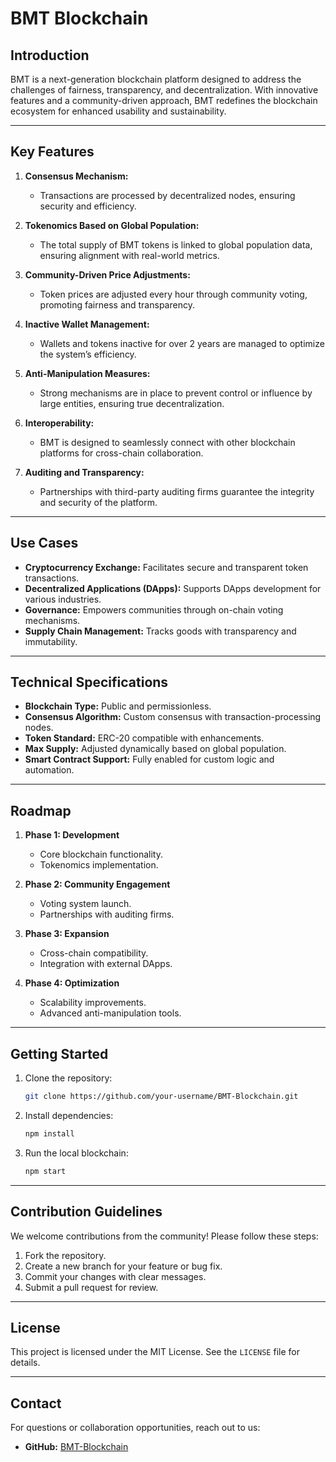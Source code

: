 # BMT Blockchain

## Introduction
BMT is a next-generation blockchain platform designed to address the challenges of fairness, transparency, and decentralization. With innovative features and a community-driven approach, BMT redefines the blockchain ecosystem for enhanced usability and sustainability.

---

## Key Features

1. **Consensus Mechanism:**
   - Transactions are processed by decentralized nodes, ensuring security and efficiency.

2. **Tokenomics Based on Global Population:**
   - The total supply of BMT tokens is linked to global population data, ensuring alignment with real-world metrics.

3. **Community-Driven Price Adjustments:**
   - Token prices are adjusted every hour through community voting, promoting fairness and transparency.

4. **Inactive Wallet Management:**
   - Wallets and tokens inactive for over 2 years are managed to optimize the system’s efficiency.

5. **Anti-Manipulation Measures:**
   - Strong mechanisms are in place to prevent control or influence by large entities, ensuring true decentralization.

6. **Interoperability:**
   - BMT is designed to seamlessly connect with other blockchain platforms for cross-chain collaboration.

7. **Auditing and Transparency:**
   - Partnerships with third-party auditing firms guarantee the integrity and security of the platform.

---

## Use Cases

- **Cryptocurrency Exchange:** Facilitates secure and transparent token transactions.
- **Decentralized Applications (DApps):** Supports DApps development for various industries.
- **Governance:** Empowers communities through on-chain voting mechanisms.
- **Supply Chain Management:** Tracks goods with transparency and immutability.

---

## Technical Specifications

- **Blockchain Type:** Public and permissionless.
- **Consensus Algorithm:** Custom consensus with transaction-processing nodes.
- **Token Standard:** ERC-20 compatible with enhancements.
- **Max Supply:** Adjusted dynamically based on global population.
- **Smart Contract Support:** Fully enabled for custom logic and automation.

---

## Roadmap

1. **Phase 1: Development**
   - Core blockchain functionality.
   - Tokenomics implementation.

2. **Phase 2: Community Engagement**
   - Voting system launch.
   - Partnerships with auditing firms.

3. **Phase 3: Expansion**
   - Cross-chain compatibility.
   - Integration with external DApps.

4. **Phase 4: Optimization**
   - Scalability improvements.
   - Advanced anti-manipulation tools.

---

## Getting Started

1. Clone the repository:
   ```bash
   git clone https://github.com/your-username/BMT-Blockchain.git
   ```
2. Install dependencies:
   ```bash
   npm install
   ```
3. Run the local blockchain:
   ```bash
   npm start
   ```

---

## Contribution Guidelines

We welcome contributions from the community! Please follow these steps:

1. Fork the repository.
2. Create a new branch for your feature or bug fix.
3. Commit your changes with clear messages.
4. Submit a pull request for review.

---

## License

This project is licensed under the MIT License. See the `LICENSE` file for details.

---

## Contact

For questions or collaboration opportunities, reach out to us:

- **GitHub:** [BMT-Blockchain](https://github.com/your-username/BMT-Blockchain)


